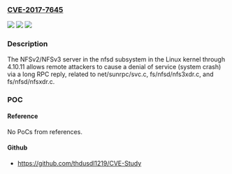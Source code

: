 ### [CVE-2017-7645](https://cve.mitre.org/cgi-bin/cvename.cgi?name=CVE-2017-7645)
![](https://img.shields.io/static/v1?label=Product&message=n%2Fa&color=blue)
![](https://img.shields.io/static/v1?label=Version&message=n%2Fa&color=blue)
![](https://img.shields.io/static/v1?label=Vulnerability&message=n%2Fa&color=brighgreen)

### Description

The NFSv2/NFSv3 server in the nfsd subsystem in the Linux kernel through 4.10.11 allows remote attackers to cause a denial of service (system crash) via a long RPC reply, related to net/sunrpc/svc.c, fs/nfsd/nfs3xdr.c, and fs/nfsd/nfsxdr.c.

### POC

#### Reference
No PoCs from references.

#### Github
- https://github.com/thdusdl1219/CVE-Study

